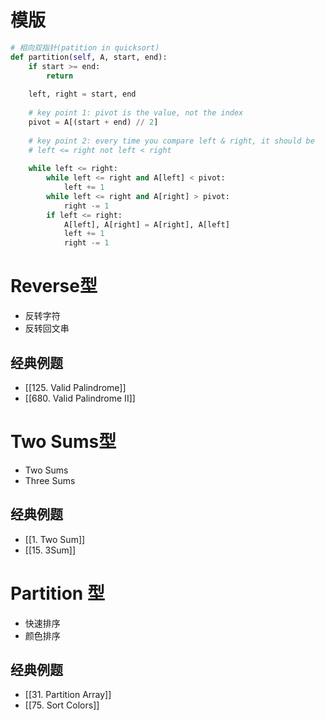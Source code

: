 # 模版
```python
# 相向双指针(patition in quicksort)
def partition(self, A, start, end):
	if start >= end:
		return
	
	left, right = start, end
	
	# key point 1: pivot is the value, not the index
	pivot = A[(start + end) // 2]
	
	# key point 2: every time you compare left & right, it should be
	# left <= right not left < right
	
	while left <= right:
		while left <= right and A[left] < pivot:
			left += 1
		while left <= right and A[right] > pivot:
			right -= 1
		if left <= right:
			A[left], A[right] = A[right], A[left]
			left += 1
			right -= 1
```
# Reverse型
- 反转字符
- 反转回文串
## 经典例题
- [[125. Valid Palindrome]]
- [[680. Valid Palindrome II]]
# Two Sums型
- Two Sums
- Three Sums
## 经典例题
- [[1. Two Sum]]
- [[15. 3Sum]]
# Partition 型
* 快速排序
* 颜色排序
## 经典例题
- [[31. Partition Array]]
- [[75. Sort Colors]]
